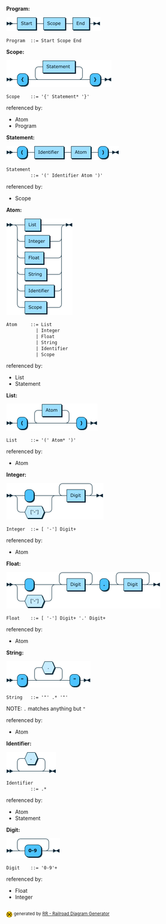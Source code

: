 **Program:**

![Program](diagram/Program.png)

```
Program  ::= Start Scope End
```

**Scope:**

![Scope](diagram/Scope.png)

```
Scope    ::= '{' Statement* '}'
```

referenced by:

* Atom
* Program

**Statement:**

![Statement](diagram/Statement.png)

```
Statement
         ::= '(' Identifier Atom ')'
```

referenced by:

* Scope

**Atom:**

![Atom](diagram/Atom.png)

```
Atom     ::= List
           | Integer
           | Float
           | String
           | Identifier
           | Scope
```

referenced by:

* List
* Statement

**List:**

![List](diagram/List.png)

```
List     ::= '(' Atom* ')'
```

referenced by:

* Atom

**Integer:**

![Integer](diagram/Integer.png)

```
Integer  ::= [ '-'] Digit+
```

referenced by:

* Atom

**Float:**

![Float](diagram/Float.png)

```
Float    ::= [ '-'] Digit+ '.' Digit+
```

referenced by:

* Atom

**String:**

![String](diagram/String.png)

```
String   ::= '"' .* '"'
```

NOTE: `.` matches anything but `"`

referenced by:

* Atom

**Identifier:**

![Identifier](diagram/Identifier.png)

```
Identifier
         ::= .*
```

referenced by:

* Atom
* Statement

**Digit:**

![Digit](diagram/Digit.png)

```
Digit    ::= '0-9'+
```

referenced by:

* Float
* Integer

## 
![rr-2.0](diagram/rr-2.0.png) <sup>generated by [RR - Railroad Diagram Generator][RR]</sup>

[RR]: http://bottlecaps.de/rr/ui
